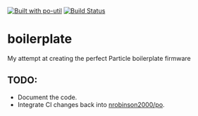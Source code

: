 [![Built with po-util](https://rawgit.com/nrobinson2000/po-util/master/images/built-with-po-util.svg)](https://po-util.com)
[![Build Status](https://travis-ci.org/nrobinson2000/boilerplate.svg?branch=master)](https://travis-ci.org/nrobinson2000/boilerplate)

# boilerplate

My attempt at creating the perfect Particle boilerplate firmware

## TODO:

* Document the code.
* Integrate CI changes back into [nrobinson2000/po](https://github.com/nrobinson2000/po).
